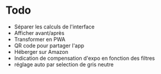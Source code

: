 Todo
====

- Séparer les calculs de l'interface
- Afficher avant/après
- Transformer en PWA
- QR code pour partager l'app
- Héberger sur Amazon
- Indication de compensation d'expo en fonction des filtres
- réglage auto par selection de gris neutre
